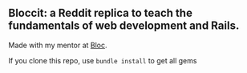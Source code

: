 ## Bloccit: a Reddit replica to teach the fundamentals of web development and Rails.
 
 Made with my mentor at [Bloc](http://bloc.io).

 If you clone this repo, use `bundle install` to get all gems 
